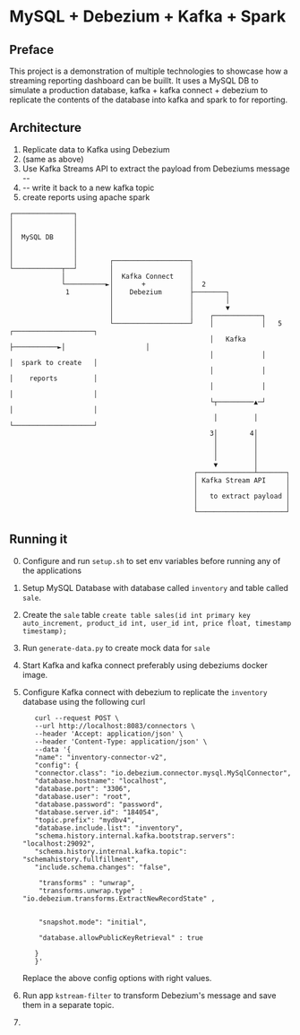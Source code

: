 # MySQL + Debezium + Kafka + Spark
## Preface 
This project is a demonstration of multiple technologies to showcase how a streaming reporting dashboard can be buillt. It uses a MySQL DB to simulate a production database, kafka + kafka connect + debezium to replicate the contents of the database into kafka and spark to for reporting.

## Architecture
1. Replicate data to Kafka using Debezium
2. (same as above)
3. Use Kafka Streams API to extract the payload from Debeziums message --
4. -- write it back to a new kafka topic
5. create reports using apache spark
```
┌───────────────┐
│               │
│               │
│  MySQL DB     │
│               │
│               │
│               │        ┌───────────────────┐
└────────────┬──┘        │                   │
             │           │  Kafka Connect    │
             └──────────►│       +           │  2
              1          │    Debezium       ├────────┐
                         │                   │        │
                         │                   │        ▼
                         │                   │    ┌────────────┐
                         └───────────────────┘    │            │   5        ┌────────────────────┐
                                                  │   Kafka    ├───────────►│                    │
                                                  │            │            │  spark to create   │
                                                  │            │            │    reports         │
                                                  │            │            │                    │
                                                  └┬─────────▲─┘            │                    │
                                                   │         │              └────────────────────┘
                                                  3│        4│
                                                   │         │
                                                   │         │
                                                   │         │
                                                   ▼         │
                                              ┌──────────────┴───────┐
                                              │ Kafka Stream API     │
                                              │                      │
                                              │   to extract payload │
                                              │                      │
                                              └──────────────────────┘
```

## Running it
0. Configure and run `setup.sh` to set env variables before running any of the applications
1. Setup MySQL Database with database called `inventory` and table called `sale`.
2. Create the `sale` table `create table sales(id int primary key auto_increment, product_id int, user_id int, price float, timestamp timestamp);`
3. Run `generate-data.py` to create mock data for `sale`
4. Start Kafka and kafka connect preferably using debeziums docker image.
5. Configure Kafka connect with debezium to replicate the `inventory` database using the following curl
    ```curl
       curl --request POST \
       --url http://localhost:8083/connectors \
       --header 'Accept: application/json' \
       --header 'Content-Type: application/json' \
       --data '{
       "name": "inventory-connector-v2",
       "config": {
       "connector.class": "io.debezium.connector.mysql.MySqlConnector",
       "database.hostname": "localhost",
       "database.port": "3306",
       "database.user": "root",
       "database.password": "password",
       "database.server.id": "184054",
       "topic.prefix": "mydbv4",
       "database.include.list": "inventory",
       "schema.history.internal.kafka.bootstrap.servers": "localhost:29092",
       "schema.history.internal.kafka.topic": "schemahistory.fullfillment",
       "include.schema.changes": "false",
    
        "transforms" : "unwrap",
        "transforms.unwrap.type" : "io.debezium.transforms.ExtractNewRecordState" ,
    
        
        "snapshot.mode": "initial",
        
        "database.allowPublicKeyRetrieval" : true
    
       }
       }'
    ```

    Replace the above config options with right values.
6. Run app `kstream-filter` to transform Debezium's message and save them in a separate topic.
7. 